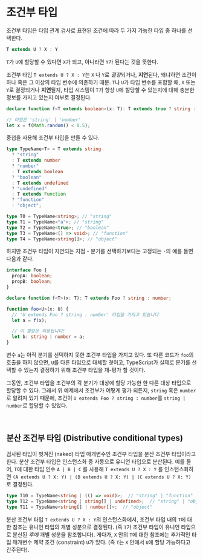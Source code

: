 # 조건부 타입

조건부 타입은 타입 관계 검사로 표현된 조건에 따라 두 가지 가능한 타입 중 하나를 선택한다.

```ts
T extends U ? X : Y
```

`T`가 `U`에 할당할 수 있다면 `X`가 되고, 아니라면 `Y`가 된다는 것을 뜻한다.

조건부 타입 `T extends U ? X : Y`는 `X` 나 `Y`로 *결정*되거나, **지연**된다, 왜냐하면 조건이 하나 혹은 그 이상의 타입 변수에 의존하기 때문. `T`나 `U`가 타입 변수를 포함할 때, `X` 또는 `Y`로 결정되거나 **지연**될지, 타입 시스템이 `T`가 항상 `U`에 할당할 수 있는지에 대해 충분한 정보를 가지고 있는지 여부로 결정된다.

```ts
declare function f<T extends boolean>(x: T): T extends true ? string : number;

// 타입은 'string' | 'number'
let x = f(Math.random() < 0.5);
```

중첩을 사용해 조건부 타입을 만들 수 있다.

```ts
type TypeName<T> = T extends string
  ? "string"
  : T extends number
  ? "number"
  : T extends boolean
  ? "boolean"
  : T extends undefined
  ? "undefined"
  : T extends Function
  ? "function"
  : "object";

type T0 = TypeName<string>; // "string"
type T1 = TypeName<"a">; // "string"
type T2 = TypeName<true>; // "boolean"
type T3 = TypeName<() => void>; // "function"
type T4 = TypeName<string[]>; // "object"
```

하지만 조건부 타입이 지연되는 지점 - 분기를 선택하기보다는 고정되는 `-`의 예를 들면 다음과 같다.

```ts
interface Foo {
  propA: boolean;
  propB: boolean;
}

declare function f<T>(x: T): T extends Foo ? string : number;

function foo<U>(x: U) {
  // 'U extends Foo ? string : number' 타입을 가지고 있습니다
  let a = f(x);

  // 이 할당은 허용됩니다!
  let b: string | number = a;
}
```

변수 `a`는 아직 분기를 선택하지 못한 조건부 타입을 가지고 있다. 또 다른 코드가 `foo`의 호출을 하지 않으면, `U`를 다른 타입으로 대체할 겻이고, TypeScript가 실제로 분기를 선택할 수 있는지 결정하기 위해 조건부 타입을 재-평가 할 것이다.

그동안, 조건부 타입을 조건부의 각 분기가 대상에 할당 가능한 한 다른 대상 타입으로 할당할 수 있다. 그래서 위 예제에서 조건부가 어떻게 평가 되든지, `string` 혹은 `number`로 알려져 있기 때문에, 조건이 `U extends Foo ? string : number`를 `string | number`로 할당할 수 있었다.

<br/>

## 분산 조건부 타입 (Distributive conditional types)

검사된 타입이 벗겨진 (naked) 타입 매개변수인 조건부 타입을 분산 조건부 타입이라고 한다. 분산 조건부 타입은 인스턴스화 중 자동으로 유니언 타입으로 분산된다. 예를 들어, `T`에 대한 타입 인수 `A | B | C` 를 사용해 `T extends U ? X : Y` 를 인스턴스화하면 `(A extends U ? X: Y) | (B extends U ? X: Y) | (C extends U ? X: Y)` 로 결정된다.

```ts
type T10 = TypeName<string | (() => void)>;  // "string" | "function"
type T12 = TypeName<string | string[] | undefined>;  // "string" | "object" | "undefined"
type T11 = TypeName<string[] | number[]>;  // "object"
```

분산 조건부 타입 `T extends U ? X : Y`의 인스턴스화에서, 조건부 타입 내의 `T`에 대한 참조는 유니언 타입의 개별 성분으로 결정된다. (즉 `T`가 조건부 타입이 유니언 타입으로 분산된 *후에* 개별 성분을 참조합니다). 게다가, `X` 안의 `T`에 대한 참조에는 추가적인 타입 매개변수 제약 조건 (constraint) `U`가 있다. (즉 `T`는 `X` 안에서 `U`에 할당 가능하다고 간주된다).





















































